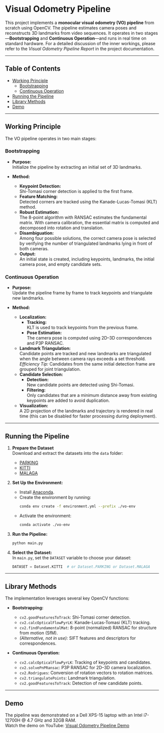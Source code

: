 # Visual Odometry Pipeline

This project implements a **monocular visual odometry (VO) pipeline** from scratch using OpenCV. The pipeline estimates camera poses and reconstructs 3D landmarks from video sequences. It operates in two stages—**Bootstrapping** and **Continuous Operation**—and runs in real time on standard hardware. For a detailed discussion of the inner workings, please refer to the _Visual Odometry Pipeline Report_ in the project documentation.

---

## Table of Contents

- [Working Principle](#working-principle)
  - [Bootstrapping](#bootstrapping)
  - [Continuous Operation](#continuous-operation)
- [Running the Pipeline](#running-the-pipeline)
- [Library Methods](#library-methods)
- [Demo](#demo)

---

## Working Principle

The VO pipeline operates in two main stages:

### Bootstrapping

- **Purpose:**  
  Initialize the pipeline by extracting an initial set of 3D landmarks.
  
- **Method:**  
  - **Keypoint Detection:**  
    Shi-Tomasi corner detection is applied to the first frame.
  - **Feature Matching:**  
    Detected corners are tracked using the Kanade-Lucas-Tomasi (KLT) method.
  - **Robust Estimation:**  
    The 8-point algorithm with RANSAC estimates the fundamental matrix. With camera calibration, the essential matrix is computed and decomposed into rotation and translation.
  - **Disambiguation:**  
    Among four possible solutions, the correct camera pose is selected by verifying the number of triangulated landmarks lying in front of both cameras.
  - **Output:**  
    An initial state is created, including keypoints, landmarks, the initial camera pose, and empty candidate sets.

### Continuous Operation

- **Purpose:**  
  Update the pipeline frame by frame to track keypoints and triangulate new landmarks.
  
- **Method:**  
  - **Localization:**  
    - **Tracking:**  
      KLT is used to track keypoints from the previous frame.
    - **Pose Estimation:**  
      The camera pose is computed using 2D–3D correspondences and P3P RANSAC.
  - **Landmark Triangulation:**  
    Candidate points are tracked and new landmarks are triangulated when the angle between camera rays exceeds a set threshold.  
    *Efficiency Tip:* Candidates from the same initial detection frame are grouped for joint triangulation.
  - **Candidate Selection:**  
    - **Detection:**  
      New candidate points are detected using Shi-Tomasi.
    - **Filtering:**  
      Only candidates that are a minimum distance away from existing keypoints are added to avoid duplication.
  - **Visualization:**  
    A 2D projection of the landmarks and trajectory is rendered in real time (this can be disabled for faster processing during deployment).

---

## Running the Pipeline

1. **Prepare the Dataset**  
   Download and extract the datasets into the `data` folder:
   - [PARKING](https://rpg.ifi.uzh.ch/docs/teaching/2024/parking.zip)
   - [KITTI](https://rpg.ifi.uzh.ch/docs/teaching/2024/kitti05.zip)
   - [MALAGA](https://rpg.ifi.uzh.ch/docs/teaching/2024/malaga-urban-dataset-extract-07.zip)

2. **Set Up the Environment:**
   - Install [Anaconda](https://www.anaconda.com/products/distribution).
   - Create the environment by running:
     ```bash
     conda env create -f environment.yml --prefix ./vo-env
     ```
   - Activate the environment:
     ```bash
     conda activate ./vo-env
     ```

3. **Run the Pipeline:**
   ```bash
   python main.py
   ```

4. **Select the Dataset:**  
   In `main.py`, set the `DATASET` variable to choose your dataset:
   ```python
   DATASET = Dataset.KITTI  # or Dataset.PARKING or Dataset.MALAGA
   ```

---

## Library Methods

The implementation leverages several key OpenCV functions:

- **Bootstrapping:**
  - `cv2.goodFeaturesToTrack`: Shi-Tomasi corner detection.
  - `cv2.calcOpticalFlowPyrLK`: Kanade-Lucas-Tomasi (KLT) tracking.
  - `cv2.findFundamentalMat`: 8-point (normalized) RANSAC for structure from motion (SfM).  
  - *(Alternative, not in use):* SIFT features and descriptors for correspondences.

- **Continuous Operation:**
  - `cv2.calcOpticalFlowPyrLK`: Tracking of keypoints and candidates.
  - `cv2.solvePnPRansac`: P3P RANSAC for 2D–3D camera localization.
  - `cv2.Rodrigues`: Conversion of rotation vectors to rotation matrices.
  - `cv2.triangulatePoints`: Landmark triangulation.
  - `cv2.goodFeaturesToTrack`: Detection of new candidate points.

---

## Demo

The pipeline was demonstrated on a Dell XPS-15 laptop with an Intel i7-12700H @ 4.7 GHz and 32GB RAM.  
Watch the demo on YouTube: [Visual Odometry Pipeline Demo](https://www.youtube.com/watch?v=Johjy9J9beY)
